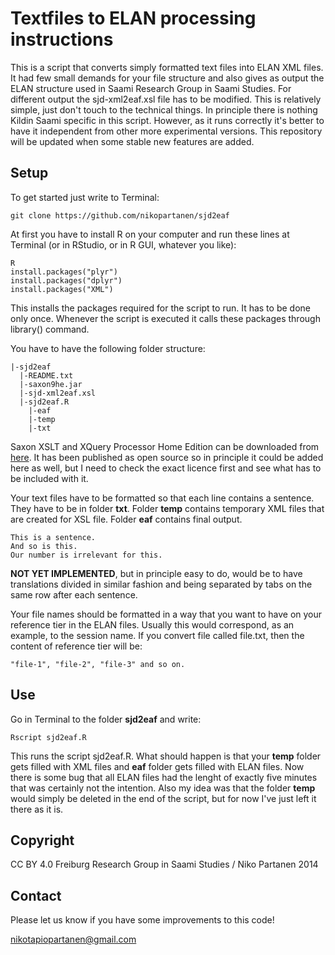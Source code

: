 # Textfiles to ELAN processing instructions

This is a script that converts simply formatted text files into ELAN XML files. It had few small demands for your file structure and also gives as output the ELAN structure used in Saami Research Group in Saami Studies. For different output the sjd-xml2eaf.xsl file has to be modified. This is relatively simple, just don't touch to the technical things. In principle there is nothing Kildin Saami specific in this script. However, as it runs correctly it's better to have it independent from other more experimental versions. This repository will be updated when some stable new features are added.

## Setup

To get started just write to Terminal:

    git clone https://github.com/nikopartanen/sjd2eaf

At first you have to install R on your computer and run these lines at Terminal (or in RStudio, or in R GUI, whatever you like):

    R
    install.packages("plyr")
    install.packages("dplyr")
    install.packages("XML")

This installs the packages required for the script to run. It has to be done only once. Whenever the script is executed it calls these packages through library() command.

You have to have the following folder structure:

    |-sjd2eaf
      |-README.txt
      |-saxon9he.jar
      |-sjd-xml2eaf.xsl
      |-sjd2eaf.R
        |-eaf
        |-temp
        |-txt

Saxon XSLT and XQuery Processor Home Edition can be downloaded from [here](http://sourceforge.net/projects/saxon/files/Saxon-HE/9.6/). It has been published as open source so in principle it could be added here as well, but I need to check the exact licence first and see what has to be included with it.

Your text files have to be formatted so that each line contains a sentence. They have to be in folder **txt**. Folder **temp** contains temporary XML files that are created for XSL file. Folder **eaf** contains final output.

    This is a sentence.
    And so is this.
    Our number is irrelevant for this.

**NOT YET IMPLEMENTED**, but in principle easy to do, would be to have translations divided in similar fashion and being separated by tabs on the same row after each sentence.

Your file names should be formatted in a way that you want to have on your reference tier in the ELAN files. Usually this would correspond, as an example, to the session name. If you convert file called file.txt, then the content of reference tier will be:

    "file-1", "file-2", "file-3" and so on.

## Use

Go in Terminal to the folder **sjd2eaf** and write:

    Rscript sjd2eaf.R

This runs the script sjd2eaf.R. What should happen is that your **temp** folder gets filled with XML files and **eaf** folder gets filled with ELAN files. Now there is some bug that all ELAN files had the lenght of exactly five minutes that was certainly not the intention. Also my idea was that the folder **temp** would simply be deleted in the end of the script, but for now I've just left it there as it is.

## Copyright

CC BY 4.0
Freiburg Research Group in Saami Studies / Niko Partanen 2014

## Contact

Please let us know if you have some improvements to this code!

nikotapiopartanen@gmail.com
